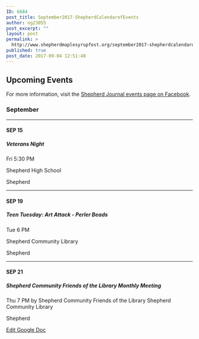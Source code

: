 ```yaml
---
ID: 6684
post_title: September2017-ShepherdCalendarofEvents
author: ng23055
post_excerpt: ""
layout: post
permalink: >
  http://www.shepherdmaplesyrupfest.org/september2017-shepherdcalendarofevents
published: true
post_date: 2017-09-04 12:51:48
---
```

<h2>Upcoming Events</h2>
For more information, visit the <a href="https://www.facebook.com/pg/shepherdjournal/events/">Shepherd Journal events page on Facebook</a>.
<h3>September</h3>

<hr />

<h4>SEP 15</h4>
<h5>Veterans Night</h5>
Fri 5:30 PM

Shepherd High School

Shepherd

<hr />

<h4>SEP 19</h4>
<h5>Teen Tuesday: Art Attack - Perler Beads</h5>
Tue 6 PM

Shepherd Community Library

Shepherd

<hr />

<h4>SEP 21</h4>
<h5>Shepherd Community Friends of the Library Monthly Meeting</h5>
Thu 7 PM by Shepherd Community Friends of the Library Shepherd Community Library

Shepherd

<a href="https://docs.google.com/document/d/1bBtFDtHyR2SrNS2xd6WPKaprRq9LSexlCyXnlPeeaic/edit?usp=sharing">Edit Google Doc</a>